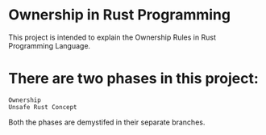 # Ownership in Rust Programming

This project is intended to explain the Ownership Rules in Rust Programming Language.

  # There are two phases in this project:
    Ownership
    Unsafe Rust Concept

Both the phases are demystifed in their separate branches.
